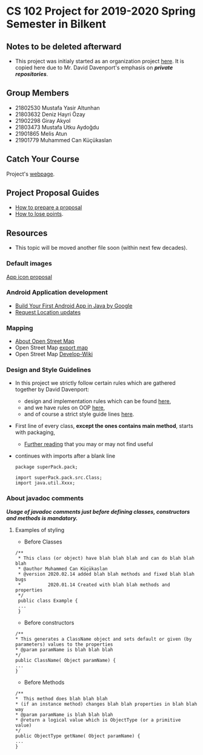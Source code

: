 # CS 102 Project for 2019-2020 Spring Semester in Bilkent
## Notes to be deleted afterward
* This project was initialy started as an organization project [here](https://github.com/CS102g1J/project01). It is copied here due to Mr. David Davenport's emphasis on ***private repositories***.

## Group Members
* 21802530 Mustafa Yasir Altunhan
* 21803632 Deniz Hayri Özay
* 21902298 Giray Akyol
* 21803473 Mustafa Utku Aydoğdu
* 21901865 Melis Atun
* 21901779 Muhammed Can Küçükaslan 

## Catch Your Course
Project's [webpage](https://muhammedcankucukaslan.github.io/cs102g1J/).

## Project Proposal Guides
* [How to prepare a proposal](http://www.cs.bilkent.edu.tr/~bgedik/coursewiki/doku.php/cs102:projects)
* [How to lose points](http://www.cs.bilkent.edu.tr/~david/cs102/practicalwork/cs102projectorganisationandgrading.htm#AdditionalPoints).

## Resources
+ This topic will be moved another file soon (within next few decades).
### Default images
[App icon proposal](https://pixabay.com/tr/vectors/konum-toprak-harita-d%C3%BCnya-4496459/)
### Android Application development
* [Build Your First Android App in Java by Google](https://codelabs.developers.google.com/codelabs/build-your-first-android-app/#0)
* [Request Location updates](https://developer.android.com/training/location/request-updates?hl=en)

### Mapping
* [About Open Street Map](https://www.openstreetmap.org/about)
* Open Street Map [export map](https://www.openstreetmap.org/export#map=14/39.8726/32.7637)
* Open Street Map [Develop-Wiki](https://wiki.openstreetmap.org/wiki/Develop)

### Design and Style Guidelines
+ In this project we strictly follow certain rules which are gathered together by David Davenport:
   - design and implementation rules which can be found  [here](https://web.archive.org/web/20170930094137/http://www.cs.bilkent.edu.tr/~david/cs101/practicalwork/2010/JavaLabs.htm),
   - and we have rules on OOP [here](https://web.archive.org/web/20170930110056/http://www.cs.bilkent.edu.tr/~david/cs101/practicalwork/2010/JavaOOPLabs.htm),
   - and of course a strict style guide lines [here](https://web.archive.org/web/20170930110102/http://www.cs.bilkent.edu.tr/~david/cs101/practicalwork/2010/styleguidelines.htm).


+ First line of every class, **except the ones contains main method**, starts with packaging,
  + [Further reading](https://www.geeksforgeeks.org/packages-in-java/) that you may or may not find useful 
+ continues with imports after a blank line
  ```
  package superPack.pack;
  
  import superPack.pack.src.Class;
  import java.util.Xxxx;
  ```
### About javadoc comments
***Usage of javadoc comments just before defining classes, constructors and methods is mandatory.***
1. Examples of styling
   * Before Classes
   ```
   /**
    * This class (or object) have blah blah blah and can do blah blah blah
    * @author Muhammed Can Küçükaslan
    * @version 2020.02.14 added blah blah methods and fixed blah blah bugs
    *          2020.01.14 Created with blah blah methods and properties 
    */
    public class Example {
    ...
    }
   ```
   
   * Before constructors
    ```
    /**
    * This generates a ClassName object and sets default or given (by parameters) values to the properties
    * @param paramName is blah blah blah
    */
   public ClassName( Object paramName) {
   ...
   }
    ```
   * Before Methods
    ```
    /**
    *  This method does blah blah blah
    * (if an instance method) changes blah blah properties in blah blah way
    * @param paramName is blah blah blah
    * @return a logical value which is ObjectType (or a primitive value)
    */
   public ObjectType getName( Object paramName) {
   ...
   }
   ```
